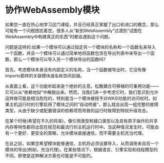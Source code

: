 # 协作WebAssembly模块

如果您一直在热心地学习这门课程，并且已经真正掌握了出口和进口的概念，那么可能有一个问题困扰着您。很多人从“新到WebAssembly”过渡到“试图在WebAssembly中构建真正的东西”时都会遇到这个问题。

问题是这样的:如果一个模块可以通过指定另一个模块的名称和一个函数名来导入一个函数，并且一个模块可以通过简单地将函数包含在导出列表中来导出一个函数，那么一个模块可以导入另一个模块导出的函数吗?

首先，考虑模块本身没有内部定义的名称。当一个函数被导出时，它没有像imports那样的关联模块或名称空间前缀。

从表面上看，这个功能听起来是个绝妙的主意。松散耦合可移植的可重用功能——它可以从“依赖地狱”中解脱出来。然而，当我们进一步考虑它时，我们意识到允许这样做可能是相当危险的，特别是当一个模块被授予对WASI功能的访问权时。如果主机运行时的引擎启用了模块之间的“自动桥接”，那么就会出现一组完整的故障类型，从由于缺少或配置错误的依赖项而导致的运行时故障到特权升级攻击。

在某个时候(希望在不久的将来)，像引用类型和接口类型以及具有原子操作的共享内存等特性都将出现在规范和最流行的主机运行时中。当这种情况发生时，可能会有一个更好、更安全的策略，允许模块直接通信，而不需要主机充当代理。

在此之前，如果您希望模块能够通信，主机将必须设置导入，从而调用来自另一个模块的导出(例如，充当代理)。在某些情况下，根据语言、引擎实现和线程模型的不同，即使是这种解决方案也可能是不可能的。